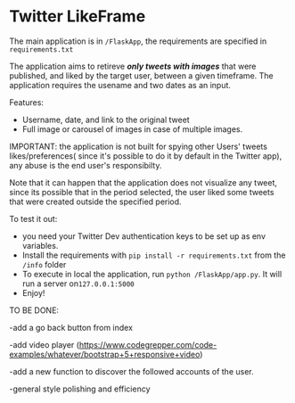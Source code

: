 # Twitter LikeFrame

The main application is in ```/FlaskApp```, the requirements are specified in ```requirements.txt```

The application aims to retireve ***only tweets with images*** that were published, and liked by the target user, between a given timeframe.
The application requires the usename and two dates as an input.

Features:
- Username, date, and link to the original tweet
- Full image or carousel of images in case of multiple images.

IMPORTANT: the application is not built for spying other Users' tweets likes/preferences( since it's possible to do it by default in the Twitter app), any abuse is the end user's responsibilty. 

Note that it can happen that the application does not visualize any tweet, since its possible that in the period selected, the user liked some tweets that were created outside the specified period.

To test it out:
- you need your Twitter Dev authentication keys to be set up as env variables.
- Install the requirements with ```pip install -r requirements.txt``` from the ```/info``` folder
- To execute in local the application, run ```python /FlaskApp/app.py```. It will run a server on```127.0.0.1:5000```
- Enjoy!

TO BE DONE:
 
-add a go back button from index

-add video player (https://www.codegrepper.com/code-examples/whatever/bootstrap+5+responsive+video)

-add a new function to discover the followed accounts of the user.

-general style polishing and efficiency
